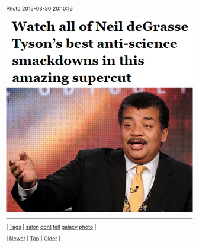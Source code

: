 <!--
title: Photo 2015-03-30 20
date: 2020-06-28T15:27:00.073Z
tags: salon, dont, tell, galaxy, photo
-->


Photo 2015-03-30 20:10:16

![](115054629439-0.png)
![](115054629439-1.jpg)

<!--BOTTOM-POST-NAVIGATION-->
---

| [Tags](tags.md) | [salon](tag-salon.md) [dont](tag-dont.md) [tell](tag-tell.md) [galaxy](tag-galaxy.md) [photo](tag-photo.md) |

| [Newer](114785591539.md) | [Top](index.md) | [Older](115138807662.md) |